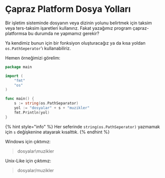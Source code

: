 # Çapraz Platform Dosya Yolları

Bir işletim sisteminde dosyanın veya dizinin yolunu belirtmek için taksim veya ters-taksim işaretleri kullanırız. Fakat yazağımız program çapraz-platformsa bu durumda ne yapmamız gerekir?

Ya kendimiz bunun için bir fonksiyon oluşturacağız ya da kısa yoldan `os.PathSeperator`'ı kullanabiliriz.

Hemen örneğimizi görelim:

```go
package main

import (
	"fmt"
	"os"
)

func main() {
	s := string(os.PathSeparator)
	yol := "dosyalar" + s + "muzikler"
	fmt.Println(yol)
}
```

{% hint style="info" %}
Her seferinde `string(os.PathSeperator)` yazmamak için `s` değişkenine atayarak kısalttık.
{% endhint %}

Windows için çıktımız:

> dosyalar\muzikler

Unix-Like için çıktımız:

> dosyalar/muzikler

